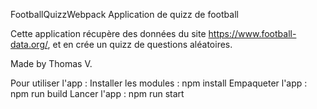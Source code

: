 FootballQuizzWebpack
Application de quizz de football 

Cette application récupère des données du site https://www.football-data.org/, et en crée un quizz
de questions aléatoires.

Made by Thomas V.

Pour utiliser l'app :
Installer les modules : npm install
Empaqueter l'app : npm run build 
Lancer l'app : npm run start